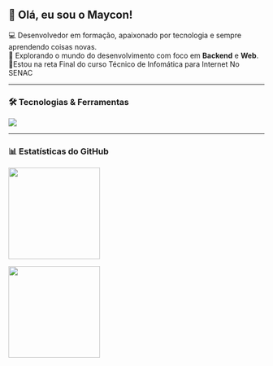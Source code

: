 ## 👋 Olá, eu sou o Maycon!

💻 Desenvolvedor em formação, apaixonado por tecnologia e sempre aprendendo coisas novas.  
🚀 Explorando o mundo do desenvolvimento com foco em **Backend** e **Web**.   
📖Estou na reta Final do curso Técnico de Infomática para Internet No SENAC 

---

### 🛠️ Tecnologias & Ferramentas

<p align="left">
  <img src="https://skillicons.dev/icons?i=java,php,spring,mysql,html,css,js,github,react,nextjs,nodejs,python" />
</p>

---

### 📊 Estatísticas do GitHub

<p align="left">
  <img height="180em" src="https://github-readme-stats.vercel.app/api?username=mayconr4&show_icons=true&theme=tokyonight"/>
  
</p>

<p align="left">  
  <img height="180em" src="https://github-readme-stats.vercel.app/api/top-langs/?username=mayconr4&layout=compact&theme=tokyonight"/>
</p>


